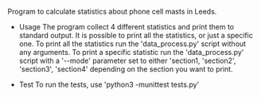 Program to calculate statistics about phone cell masts in Leeds. 
* Usage
The program collect 4 different statistics and print them to standard output. It is possible to print all the statistics, or just a specific one. To print all the statistics run the 'data_process.py' script without any arguments. To print a specific statistic run the 'data_process.py' script with a '--mode' parameter set to either 'section1, 'section2', 'section3', 'section4' depending on the section you want to print.

* Test
To run the tests, use 'python3 -munittest tests.py'
